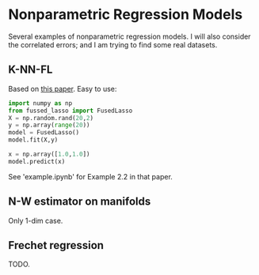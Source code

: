 # Nonparametric Regression Models  
Several examples of nonparametric regression models. I will also consider the correlated errors; and I am trying to find some real datasets.

## K-NN-FL
Based on [this paper](https://arxiv.org/abs/1807.11641). Easy to use:
```python
import numpy as np
from fussed_lasso import FusedLasso
X = np.random.rand(20,2) 
y = np.array(range(20))
model = FusedLasso()
model.fit(X,y) 

x = np.array([1.0,1.0]) 
model.predict(x)
```

See 'example.ipynb' for Example 2.2 in that paper.  

<Explain how it works here.>

## N-W estimator on manifolds
Only 1-dim case.  

## Frechet regression
TODO.
